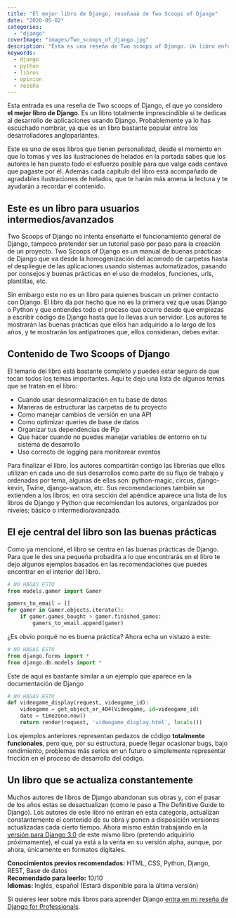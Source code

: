 ```yaml
---
title: "El mejor libro de Django, reseñaaá de Two Scoops of Django"
date: "2020-05-02"
categories: 
  - "django"
coverImage: "images/Two_scoops_of_django.jpg"
description: "Esta es una reseña de Two scoops of Django. Un libro enfocado en las buenas prácticas de desarrollo para el framework de desarrollo web open source Django."
keywords:
  - django
  - python
  - libros
  - opinion
  - reseña
---
```


Esta entrada es una reseña de Two scoops of Django, el que yo considero **el mejor libro de Django**. Es un libro totalmente imprescindible si te dedicas al desarrollo de aplicaciones usando Django. Probablemente ya lo has escuchado nombrar, ya que es un libro bastante popular entre los desarrolladores angloparlantes.

Este es uno de esos libros que tienen personalidad, desde el momento en que lo tomas y ves las ilustraciones de helados en la portada sabes que los autores le han puesto todo el esfuerzo posible para que valga cada centavo que pagaste por él. Además cada capítulo del libro está acompañado de agradables ilustraciones de helados, que te harán más amena la lectura y te ayudarán a recordar el contenido.

## Este es un libro para usuarios intermedios/avanzados

Two Scoops of Django no intenta enseñarte el funcionamiento general de Django, tampoco pretender ser un tutorial paso por paso para la creación de un proyecto. Two Scoops of Django es un manual de buenas prácticas de Django que va desde la homogenización del acomodo de carpetas hasta el despliegue de las aplicaciones usando sistemas automatizados, pasando por consejos y buenas prácticas en el uso de modelos, funciones, urls, plantillas, etc.

Sin embargo este no es un libro para quienes buscan un primer contacto con Django. El libro da por hecho que no es la primera vez que usas Django o Python y que entiendes todo el proceso que ocurre desde que empiezas a escribir código de Django hasta que lo llevas a un servidor. Los autores te mostrarán las buenas prácticas que ellos han adquirido a lo largo de los años, y te mostrarán los antipatrones que, ellos consideran, debes evitar.

## Contenido de Two Scoops of Django

El temario del libro está bastante completo y puedes estar seguro de que tocan todos los temas importantes. Aquí te dejo una lista de algunos temas que se tratan en el libro:

- Cuando usar desnormalización en tu base de datos
- Maneras de estructurar las carpetas de tu proyecto
- Como manejar cambios de versión en una API
- Como optimizar queries de base de datos
- Organizar tus dependencias de Pip
- Que hacer cuando no puedes manejar variables de entorno en tu sistema de desarrollo
- Uso correcto de logging para monitorear eventos

Para finalizar el libro, los autores compartirán contigo las librerías que ellos utilizan en cada uno de sus desarrollos como parte de su flujo de trabajo y ordenadas por tema, algunas de ellas son: python-magic, circus, django-kevin, Twine, django-watson, etc. Sus recomendaciones también se extienden a los libros; en otra sección del apéndice aparece una lista de los libros de Django y Python que recomiendan los autores, organizados por niveles; básico o intermedio/avanzado.

## El eje central del libro son las buenas prácticas

Como ya mencioné, el libro se centra en las buenas prácticas de Django. Para que le des una pequeña probadita a lo que encontrarás en el libro te dejo algunos ejemplos basados en las recomendaciones que puedes encontrar en el interior del libro.

```python
# NO HAGAS ESTO 
from models.gamer import Gamer

gamers_to_email = []
for gamer in Gamer.objects.iterate():
    if gamer.games_bought > gamer.finished_games:
        gamers_to_email.append(gamer)
```

¿Es obvio porqué no es buena práctica? Ahora echa un vistazo a este:

```python
# NO HAGAS ESTO 
from django.forms import *
from django.db.models import *
```

Este de aquí es bastante similar a un ejemplo que aparece en la documentación de Django

```python
# NO HAGAS ESTO 
def videogame_display(request, videogame_id):
    videogame = get_object_or_404(Videogame, id=videogame_id)
    date = timezone.now()
    return render(request, 'videogame_display.html', locals())
```

Los ejemplos anteriores representan pedazos de código **totalmente funcionales**, pero que, por su estructura, puede llegar ocasionar bugs, bajo rendimiento, problemas más serios en un futuro o simplemente representar fricción en el proceso de desarrollo del código.

## Un libro que se actualiza constantemente

Muchos autores de libros de Django abandonan sus obras y, con el pasar de los años estas se desactualizan (como le paso a The Definitive Guide to Django). Los autores de este libro no entran en esta categoría, actualizan constantemente el contenido de su obra y ponen a disposición versiones actualizadas cada cierto tiempo. Ahora mismo están trabajando en la [versión para Django 3.0](https://www.feldroy.com/products/two-scoops-of-django-3-x) de este mismo libro (pretendo adquirirlo próximamente), el cual ya está a la venta en su versión alpha, aunque, por ahora, únicamente en formatos digitales.

****Conocimientos previos recomendados:**** HTML, CSS, Python, Django, REST, Base de datos  
**Recomendado para leerlo:** 10/10  
**Idiomas:** Inglés, español (Estará disponible para la última versión)

Si quieres leer sobre más libros para aprender Django [entra en mi reseña de Django for Professionals](https://coffeebytes.dev/resena-de-django-for-professionals/).
